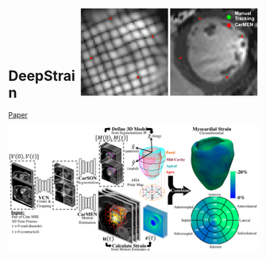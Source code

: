 <img src='figures/suppvid.gif' align="right" width=360>

<br><br><br><br>

# DeepStrain
[Paper](https://www.biorxiv.org/content/10.1101/2021.01.05.425266v1)


<img src="figures/Fig_1.png" width="800">
